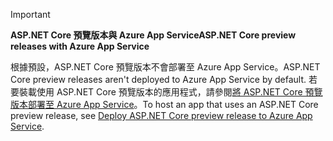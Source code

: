 > [!IMPORTANT]
> <span data-ttu-id="120c2-101">**ASP.NET Core 預覽版本與 Azure App Service**</span><span class="sxs-lookup"><span data-stu-id="120c2-101">**ASP.NET Core preview releases with Azure App Service**</span></span>
>
> <span data-ttu-id="120c2-102">根據預設，ASP.NET Core 預覽版本不會部署至 Azure App Service。</span><span class="sxs-lookup"><span data-stu-id="120c2-102">ASP.NET Core preview releases aren't deployed to Azure App Service by default.</span></span> <span data-ttu-id="120c2-103">若要裝載使用 ASP.NET Core 預覽版本的應用程式，請參閱[將 ASP.NET Core 預覽版本部署至 Azure App Service](xref:host-and-deploy/azure-apps/index#deploy-aspnet-core-preview-release-to-azure-app-service)。</span><span class="sxs-lookup"><span data-stu-id="120c2-103">To host an app that uses an ASP.NET Core preview release, see [Deploy ASP.NET Core preview release to Azure App Service](xref:host-and-deploy/azure-apps/index#deploy-aspnet-core-preview-release-to-azure-app-service).</span></span>
<!-- 
> [!IMPORTANT]
> **ASP.NET Core 3.0 with Azure App Service**
>
> ASP.NET Core 3.0 has not yet been deployed to Azure App Service. We hope to provide ASP.NET Core 3 on Azure App Service soon. To host an app that uses an ASP.NET Core 3.0:

* Treat ASP.NET Core 3.0 like a preview release for Azure App Service deployment.
* See [Deploy ASP.NET Core preview release to Azure App Service](xref:host-and-deploy/azure-apps/index#deploy-aspnet-core-preview-release-to-azure-app-service).
-->
